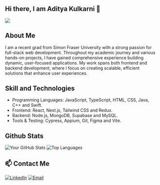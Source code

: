 ## Hi there, I am Aditya Kulkarni 👋

![](https://komarev.com/ghpvc/?username=Ad1tya-007)

## About Me
I am a recent grad from Simon Fraser University with a strong passion for full-stack web development. Throughout my academic journey and various hands-on projects, I have gained comprehensive experience building dynamic, user-focused applications. My work spans both frontend and backend development, where I focus on creating scalable, efficient solutions that enhance user experiences.

## Skill and Technologies
* Programming Languages: JavaScript, TypeScript, HTML, CSS, Java, C++ and Swift.
* Frontend: React, Next.js, Tailwind CSS and Redux.
* Backend: Node.js, MongoDB, Supabase and MySQL.
* Tools & Testing: Cypress, Appium, Git, Figma and Vite.

## Github Stats
![Your GitHub Stats](https://github-readme-stats.vercel.app/api?username=Ad1tya-007&show_icons=true&theme=radical&include_all_commits=true&count_private=true)   ![Top Languages](https://github-readme-stats.vercel.app/api/top-langs/?username=Ad1tya-007&layout=compact&theme=radical)

## 📫 Contact Me
[![LinkedIn](https://img.shields.io/badge/LinkedIn-Profile-blue?style=flat&logo=linkedin)](https://www.linkedin.com/in/aditya-kulkarni-a4a46523a/)
[![Email](https://img.shields.io/badge/Email-Email-red?style=flat&logo=gmail)](mailto:adityakul0314@gmail.com)


